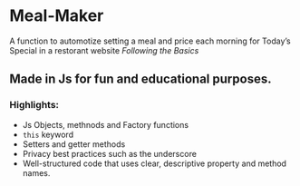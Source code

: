 # Meal-Maker

A function to automotize setting a meal and price each morning for Today’s Special in a restorant website
*Following the Basics*

## Made in Js for fun and educational purposes.

### **Highlights:**
  + Js Objects, methnods and Factory functions
  + `this` keyword
  + Setters and getter methods
  + Privacy best practices such as the underscore
  + Well-structured code that uses clear, descriptive property and method names.
